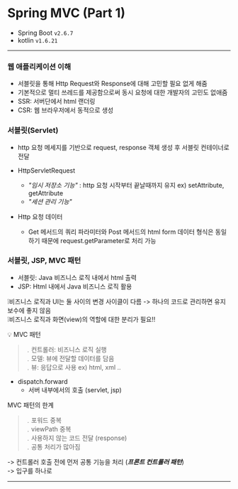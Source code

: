 # Spring MVC (Part 1)

- Spring Boot `v2.6.7`
- kotlin `v1.6.21`

---

### 웹 애플리케이션 이해 

* 서블릿을 통해 Http Request와 Response에 대해 고민할 필요 없게 해줌
* 기본적으로 멀티 쓰레드를 제공함으로써 동시 요청에 대한 개발자의 고민도 없애줌
* SSR: 서버단에서 html 랜더링
* CSR: 웹 브라우저에서 동적으로 생성

### 서블릿(Servlet)
* http 요청 메세지를 기반으로 request, response 객체 생성 후 서블릿 컨테이너로 전달
* HttpServletRequest
  * *"임시 저장소 기능"* : http 요청 시작부터 끝날때까지 유지 ex) setAttribute, getAttribute
  * *"세션 관리 기능"*

* Http 요청 데이터
  * Get 메서드의 쿼리 파라미터와 Post 메서드의 html form 데이터 형식은 동일하기 때문에 request.getParameter로 처리 가능

### 서블릿, JSP, MVC 패턴
* 서블릿: Java 비즈니스 로직 내에서 html 출력
* JSP: Html 내에서 Java 비즈니스 로직 활용

❕비즈니스 로직과 UI는 둘 사이의  변경 사이클이 다름 -> 하나의 코드로 관리하면 유지보수에 좋지 않음 \
❕비즈니스 로직과 화면(view)의 역할에 대한 분리가 필요!!

💡 MVC 패턴
> ﹒컨트롤러: 비즈니스 로직 실행 \
> ﹒모델: 뷰에 전달할 데이터를 담음 \
> ﹒뷰: 응답으로 사용 ex) html, xml ..
* dispatch.forward
  * 서버 내부에서의 호출 (servlet, jsp)


MVC 패턴의 한계
> ﹒포워드 중복 \
> ﹒viewPath 중복 \
> ﹒사용하지 않는 코드 전달 (response) \
> ﹒공통 처리가 많아짐 

-> 컨트롤러 호출 전에 먼저 공통 기능을 처리 (***프론트 컨트롤러 패턴***)  
-> 입구를 하나로

---

